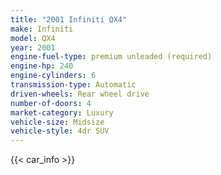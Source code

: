 ```yaml
---
title: "2001 Infiniti QX4"
make: Infiniti
model: QX4
year: 2001
engine-fuel-type: premium unleaded (required)
engine-hp: 240
engine-cylinders: 6
transmission-type: Automatic
driven-wheels: Rear wheel drive
number-of-doors: 4
market-category: Luxury
vehicle-size: Midsize
vehicle-style: 4dr SUV
---
```


{{< car_info >}}
